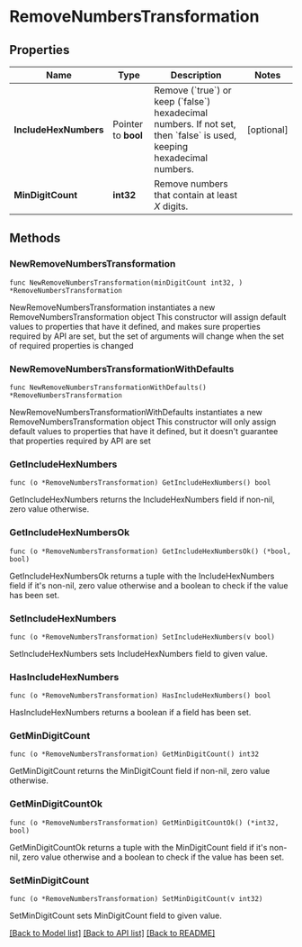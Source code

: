 # RemoveNumbersTransformation

## Properties

Name | Type | Description | Notes
------------ | ------------- | ------------- | -------------
**IncludeHexNumbers** | Pointer to **bool** | Remove (&#x60;true&#x60;) or keep (&#x60;false&#x60;) hexadecimal numbers.    If not set, then &#x60;false&#x60; is used, keeping hexadecimal numbers. | [optional] 
**MinDigitCount** | **int32** | Remove numbers that contain at least *X* digits. | 

## Methods

### NewRemoveNumbersTransformation

`func NewRemoveNumbersTransformation(minDigitCount int32, ) *RemoveNumbersTransformation`

NewRemoveNumbersTransformation instantiates a new RemoveNumbersTransformation object
This constructor will assign default values to properties that have it defined,
and makes sure properties required by API are set, but the set of arguments
will change when the set of required properties is changed

### NewRemoveNumbersTransformationWithDefaults

`func NewRemoveNumbersTransformationWithDefaults() *RemoveNumbersTransformation`

NewRemoveNumbersTransformationWithDefaults instantiates a new RemoveNumbersTransformation object
This constructor will only assign default values to properties that have it defined,
but it doesn't guarantee that properties required by API are set

### GetIncludeHexNumbers

`func (o *RemoveNumbersTransformation) GetIncludeHexNumbers() bool`

GetIncludeHexNumbers returns the IncludeHexNumbers field if non-nil, zero value otherwise.

### GetIncludeHexNumbersOk

`func (o *RemoveNumbersTransformation) GetIncludeHexNumbersOk() (*bool, bool)`

GetIncludeHexNumbersOk returns a tuple with the IncludeHexNumbers field if it's non-nil, zero value otherwise
and a boolean to check if the value has been set.

### SetIncludeHexNumbers

`func (o *RemoveNumbersTransformation) SetIncludeHexNumbers(v bool)`

SetIncludeHexNumbers sets IncludeHexNumbers field to given value.

### HasIncludeHexNumbers

`func (o *RemoveNumbersTransformation) HasIncludeHexNumbers() bool`

HasIncludeHexNumbers returns a boolean if a field has been set.

### GetMinDigitCount

`func (o *RemoveNumbersTransformation) GetMinDigitCount() int32`

GetMinDigitCount returns the MinDigitCount field if non-nil, zero value otherwise.

### GetMinDigitCountOk

`func (o *RemoveNumbersTransformation) GetMinDigitCountOk() (*int32, bool)`

GetMinDigitCountOk returns a tuple with the MinDigitCount field if it's non-nil, zero value otherwise
and a boolean to check if the value has been set.

### SetMinDigitCount

`func (o *RemoveNumbersTransformation) SetMinDigitCount(v int32)`

SetMinDigitCount sets MinDigitCount field to given value.



[[Back to Model list]](../README.md#documentation-for-models) [[Back to API list]](../README.md#documentation-for-api-endpoints) [[Back to README]](../README.md)


